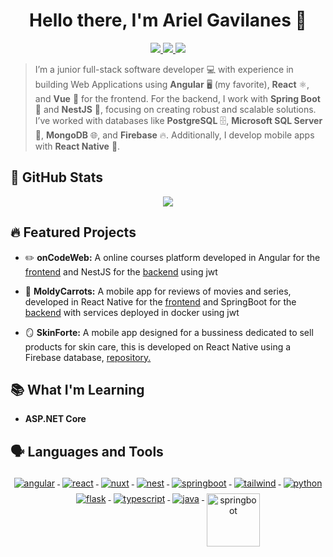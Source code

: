 <!-- # 👋 ¡Hola! Soy Ariel Gavilanes
## Bienvenido a mi perfil!

<!--
**arielGsDev/arielGsDev** is a ✨ _special_ ✨ repository because its `README.md` (this file) appears on your GitHub profile.

Here are some ideas to get you started:

- 🔭 I’m currently working on ...
- 🌱 I’m currently learning ...
- 👯 I’m looking to collaborate on ...
- 🤔 I’m looking for help with ...
- 💬 Ask me about ...
- 📫 How to reach me: ...
- 😄 Pronouns: ...
- ⚡ Fun fact: ... -->
<!-- -->
<h1 align="center">Hello there, I'm Ariel Gavilanes 👋</h1>

<p align="center"> 
 <a href="https://github.com/arielGsDev" alt="ariel's github">
   <img src="https://img.shields.io/badge/-@arielGsDev-%23181717?style=flat-square&logo=github" />
 </a>
 <a href="https://www.linkedin.com/in/ariel-gavilanes-38283534b/" alt="ariel's linkedin">
   <img src="https://img.shields.io/badge/-Ariel Gavilanes-blue?style=flat-square&logo=Linkedin&logoColor=white&link=https://www.linkedin.com/in/ariel-gavilanes-38283534b/" />
 </a>
 <a>
   <img src="https://komarev.com/ghpvc/?username=arielGsDev&color=ff69b4&style=flat-square" />
 </a>
</p>

> I’m a junior full-stack software developer 💻 with experience in building Web Applications using **Angular** 🖥️ (my favorite), **React** ⚛️, and **Vue** 🌱 for the frontend. For the backend, I work with **Spring Boot** 🌿 and **NestJS** 🔧, focusing on creating robust and scalable solutions. I’ve worked with databases like **PostgreSQL** 🗄️, **Microsoft SQL Server** 💾, **MongoDB** 🌐, and **Firebase** 🔥. Additionally, I develop mobile apps with **React Native** 📱.

>

<!-- <p align="center">
  <a href="#" alt="arielGsDev's github stats"><img src="https://github-readme-stats.vercel.app/api?username=arielGsDev" /></a>
</p> -->

## 🐙 GitHub Stats

<p align="center">
  <a href="#" alt="arielGsDev's github stats"><img src="https://github-readme-stats.vercel.app/api?username=arielGsDev" /></a>
</p>

## 🔥 Featured Projects

- ✏️ **onCodeWeb:** A online courses platform developed in Angular for the <a href="https://github.com/arielGsDev/app-angular-on-code-web.git" alt="onCodeWeb frontend repository">frontend</a> and NestJS for the <a href="https://github.com/arielGsDev/api-nest-on-code-web.git" alt="onCodeWeb backend repository">backend</a> using jwt

- 🥕 **MoldyCarrots:** A mobile app for reviews of movies and series, developed in React Native for the <a href="https://github.com/arielGsDev/app-react-native-moldy-carrots.git" alt="MoldyCarrots frontend repository">frontend</a> and SpringBoot for the <a href="https://github.com/arielGsDev/api-springboot-moldy-carrots.git" alt="MoldyCarrots backend repository">backend</a> with services deployed in docker using jwt

- 🪞 **SkinForte:** A mobile app designed for a bussiness dedicated to sell products for skin care, this is developed on React Native using a Firebase database, <a href="https://github.com/arielGsDev/app-react-native-vinculacion.git" alt="SkinForte repository repository">repository.</a>

## 📚 What I'm Learning

- **ASP.NET Core**

## 🗣️ Languages and Tools 

<p align="center">
  <a href="https://angular.dev/overview">
    <img src="https://www.vectorlogo.zone/logos/angular/angular-ar21.svg" alt="angular" style="vertical-align:top; margin:4px;">
  </a>
  <a href="https://react.dev">
    <img src="https://www.vectorlogo.zone/logos/reactjs/reactjs-ar21.svg" alt="react" style="vertical-align:top; margin:4px;">
  </a>
  <a href="https://nuxt.com/docs/getting-started/introduction">
    <img src="https://www.vectorlogo.zone/logos/nuxtjs/nuxtjs-ar21.svg" alt="nuxt" style="vertical-align:top; margin:4px;">
  </a>
  <a href="https://docs.nestjs.com">
    <img src="https://www.vectorlogo.zone/logos/nestjs/nestjs-ar21.svg" alt="nest" style="vertical-align:top; margin:4px;">
  </a>
  <a href="https://docs.spring.io/spring-boot/index.html">
    <img src="https://www.vectorlogo.zone/logos/springio/springio-ar21.svg" alt="springboot" style="vertical-align:top; margin:4px;">
  </a>
  <a href="https://v2.tailwindcss.com/docs">
    <img src="https://www.vectorlogo.zone/logos/tailwindcss/tailwindcss-ar21.svg" alt="tailwind" style="vertical-align:top; margin:4px;">
  </a>
  </a>
  <a href="https://docs.python.org/3/">
    <img src="https://www.vectorlogo.zone/logos/python/python-ar21.svg" alt="python" style="vertical-align:top; margin:4px;">
  </a>
  <a href="https://flask.palletsprojects.com/en/stable/">
    <img src="https://www.vectorlogo.zone/logos/palletsprojects_flask/palletsprojects_flask-ar21.svg" alt="flask" style="vertical-align:top; margin:4px;">
  </a>
  </a>
  <a href="https://www.typescriptlang.org/docs/">
    <img src="https://www.vectorlogo.zone/logos/typescriptlang/typescriptlang-ar21.svg" alt="typescript" style="vertical-align:top; margin:4px;">
  </a>
  <a href="https://docs.oracle.com/en/java/">
    <img src="https://www.vectorlogo.zone/logos/java/java-ar21.svg" alt="java" style="vertical-align:top; margin:4px;">
  </a>
  <a href="https://docs.docker.com">
    <img src="https://media.licdn.com/dms/image/v2/D4D12AQHSCcu92RclAw/article-cover_image-shrink_720_1280/article-cover_image-shrink_720_1280/0/1718733973021?e=2147483647&v=beta&t=m_jjb1WeOnuj-UCMgyJSEa7qWjd1IcsdbG3qNhK05wc" alt="springboot" style="vertical-align:top; margin:4px;height:85px">
  </a>
</p>